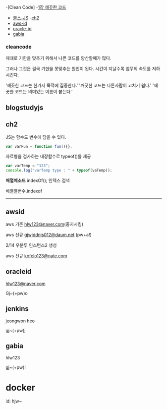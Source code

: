 -[Clean Code]
  -[1장 깨끗한 코드](#cleancode)
- [블스-JS](#blogstudyjs)
  -[ch2](#ch2)
- [aws-id](#awsid)
- [oracle-id](#oracleid)
- [gabia](#gabia)

### cleancode

때떄로 기한을 맞추기 위해서 나쁜 코드를 양산할때가 많다.

그러나 그것은 결국 기한을 못맞추는 원인이 된다. 시간이 지날수록 업무의 속도를 저하시킨다.

'깨끗한 코드는 한가지 목적에 집중한다.'
'깨끗한 코드는 다른사람이 고치기 쉽다.'
'깨끗한 코드는 의미있는 이름이 붙는다.'

## blogstudyjs

## ch2

JS는 함수도 변수에 담을 수 있다.

```js
var varFun = function fun(){};
```

자료형을 검사하는 내장함수로 typeof()를 제공

```js
var varTemp = "123";
console.log("varTemp type : " + typeof(vaTemp));
```

**배열메소드**
indexOf(); 인덱스 검색

배열열변수.indexof

---

## awsid

aws 기존 hlw123@naver.com(중지시킴)

aws 신규 gjwjddnjs012@daum.net  (pw+a!)

2/14 우분투 인스턴스2 생성

aws 신규  kofelo123@nate.com

## oracleid

hlw123@naver.com

Gj~(+pw)o


## jenkins

jeongwon heo

gj~(+pw)j


## gabia

hlw123

gj~(+pw)!

# docker

id: hjw~
